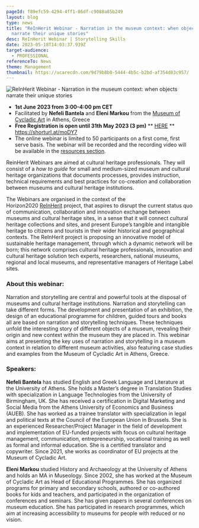```yaml
---
pageId: f89efc59-4294-4ff1-86df-c9088a85b249
layout: blog
type: news
title: "ReInHerit Webinar - Narration in the museum context: when objects
  narrate their unique stories"
desc: ReInHerit Webinar | Storytelling Skills
date: 2023-05-18T14:03:37.939Z
target-audience:
  - PROFESSIONAL
referenceTo: News
theme: Management
thumbnail: https://ucarecdn.com/9d79b8b0-5444-4b5c-b2bd-af354d83c957/
---
```

![ReInHerit Webinar - Narration in the museum context: when objects narrate their unique stories](https://ucarecdn.com/61ad86c1-3231-4c10-9dfd-a50e266b2662/ "ReInHerit Webinar - Narration in the museum context: when objects narrate their unique stories")

* **1st June 2023 from 3:00-4:00 pm CET**
* Facilitated by **Nefeli Bantela** and **Eleni Markou** from the [Museum of Cycladic Art](https://cycladic.gr/en) in Athens, Greece
* **Free Registration is open until 31th May 2023 (3 pm)** \*\* [HERE](https://docs.google.com/forms/d/e/1FAIpQLScwVYt15O88hHW_v2grBx3OE6HjRTUSR71LnY0fN1jxwl8Ycg/viewform) \*\*\
  <https://shorturl.at/moDY7>
* The online webinar is limited to 50 participants on a first come, first serve basis. The webinar will be recorded and the recording video will be available in the [resources section](https://reinherit-hub.eu/webinars).

ReinHerit Webinars are aimed at cultural heritage professionals. They will consist of a *how to guide* for small and medium-sized museum and cultural heritage organizations that documents processes, provides instruction, technical requirements and best practices for co-creation and collaboration between museums and cultural heritage institutions.

The Webinars are organised in the context of the  Horizon2020 [ReInHerit](https://www.reinherit.eu) project, that aspires to disrupt the current status quo of communication, collaboration and innovation exchange between museums and cultural heritage sites, in a sense that it will connect cultural heritage collections and sites, and present Europe’s tangible and intangible heritage to citizens and tourists in their wider historical and geographical contexts. The ReInHerit project is proposing an innovative model of sustainable heritage management, through which a dynamic network will be born; this network comprises cultural heritage professionals, innovation and cultural heritage solution tech experts, researchers, national museums, regional and local museums, and representative managers of Heritage Label sites. 

### About this webinar:

Narration and storytelling are central and powerful tools at the disposal of museums and cultural heritage institutions. Narration and storytelling can take different forms. The development and presentation of an exhibition, the design of an educational programme for children, guided tours and books all are based on narration and storytelling techniques. These techniques unfold the interesting story of different objects of a museum, revealing their origin and new context within the museum they are placed in. This webinar aims at presenting the key uses of narration and storytelling in a museum context in relation to different museum activities, also featuring case studies and examples from the Museum of Cycladic Art in Athens, Greece. 

### Speakers:

**Nefeli Bantela** has studied English and Greek Language and Literature at the University of Athens. She holds a Master’s degree in Translation Studies with specialization in Language Technologies from the University of Birmingham, UK. She has received a certification in Digital Marketing and Social Media from the Athens University of Economics and Business (AUEB). She has worked as a trainee translator with specialization in legal and political texts at the Council of the European Union in Brussels. She is an experienced Researcher/Project Manager in the field of development and implementation of EU-funded projects with focus on cultural heritage management, communication, entrepreneurship, vocational training as well as formal and informal education. She is a certified translator and copywriter. Since 2021, she works as coordinator of EU projects at the Museum of Cycladic Art. 

**Eleni Markou** studied History and Archaeology at the University of Athens and holds an MA in Museology. Since 2002, she has worked at the Museum of Cycladic Art as Head of Educational Programmes. She has organized programs for primary and secondary schools, authored or co-authored books for kids and teachers, and participated in the organization of conferences and seminars. She has given papers in several conferences on museum education. She has participated in research programmes, which aim at increasing accessibility to museums for people with reduced or no vision.